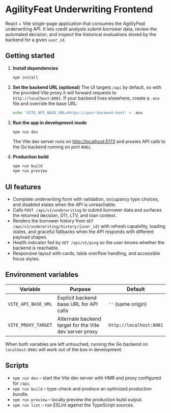 # AgilityFeat Underwriting Frontend

React + Vite single-page application that consumes the AgilityFeat underwriting API. It lets credit analysts submit borrower data, review the automated decision, and inspect the historical evaluations stored by the backend for a given `user_id`.

## Getting started

1. **Install dependencies**
   ```bash
   npm install
   ```

2. **Set the backend URL (optional)**
   The UI targets `/api` by default, so with the provided Vite proxy it will forward requests to `http://localhost:8081`. If your backend lives elsewhere, create a `.env` file and override the base URL:
   ```bash
   echo 'VITE_API_BASE_URL=https://your-backend-host' > .env
   ```

3. **Run the app in development mode**
   ```bash
   npm run dev
   ```
   The Vite dev server runs on [http://localhost:5173](http://localhost:5173) and proxies API calls to the Go backend running on port `8081`.

4. **Production build**
   ```bash
   npm run build
   npm run preview
   ```

## UI features

- Complete underwriting form with validation, occupancy type choices, and disabled states when the API is unreachable.
- Calls `POST /api/v1/underwriting` to submit borrower data and surfaces the returned decision, DTI, LTV, and loan context.
- Renders the borrower history from `GET /api/v1/underwriting/history/{user_id}` with refresh capability, loading states, and graceful fallbacks when the API responds with different payload shapes.
- Health indicator fed by `GET /api/v1/ping` so the user knows whether the backend is reachable.
- Responsive layout with cards, table overflow handling, and accessible focus styles.

## Environment variables

| Variable             | Purpose                                                | Default                |
| -------------------- | ------------------------------------------------------ | ---------------------- |
| `VITE_API_BASE_URL`  | Explicit backend base URL for API calls                | `''` (same origin)     |
| `VITE_PROXY_TARGET`  | Alternate backend target for the Vite dev server proxy | `http://localhost:8081` |

When both variables are left untouched, running the Go backend on `localhost:8081` will work out of the box in development.

## Scripts

- `npm run dev` – start the Vite dev server with HMR and proxy configured for `/api`.
- `npm run build` – type-check and produce an optimized production bundle.
- `npm run preview` – locally preview the production build output.
- `npm run lint` – run ESLint against the TypeScript sources.
